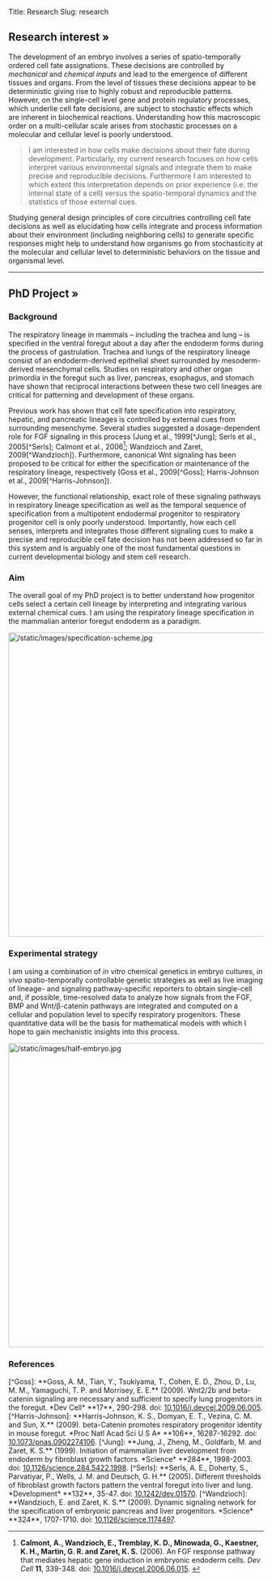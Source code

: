 Title: Research
Slug: research

## Research interest &raquo;
The development of an embryo involves a series of spatio-temporally ordered cell fate assignations. These decisions are controlled by *mechanical* and *chemical inputs* and lead to the emergence of different tissues and organs. From the level of tissues these decisions appear to be deterministic giving rise to highly robust and reproducible patterns. However, on the single-cell level gene and protein regulatory processes, which underlie cell fate decisions, are subject to stochastic effects which are inherent in biochemical reactions. Understanding how this macroscopic order on a multi-cellular scale arises from stochastic processes on a molecular and cellular level is poorly understood.

> I am interested in how cells make decisions about their fate during development. Particularly, my current research focuses on how cells interpret various environmental signals and integrate them to make precise and reproducible decisions. Furthermore I am interested to which extent this interpretation depends on prior experience (i.e. the internal state of a cell) versus the spatio-temporal dynamics and the statistics of those external cues.

Studying general design principles of core circuitries controlling cell fate decisions as well as elucidating how cells integrate and process information about their environment (including neighboring cells) to generate specific responses might help to understand how organisms go from stochasticity at the molecular and cellular level to deterministic behaviors on the tissue and organismal level.

***  

## PhD Project &raquo;
### Background
The respiratory lineage in mammals – including the trachea and lung – is specified in the ventral foregut about a day after the endoderm forms during the process of gastrulation. Trachea and lungs of the respiratory lineage consist of an endoderm-derived epithelial sheet surrounded by mesoderm-derived mesenchymal cells. Studies on respiratory and other organ primordia in the foregut such as liver, pancreas, esophagus, and stomach have shown that reciprocal interactions between these two cell lineages are critical for patterning and development of these organs.  

Previous work has shown that cell fate specification into respiratory, hepatic, and pancreatic lineages is controlled by external cues from surrounding mesenchyme. Several studies suggested a dosage-dependent role for FGF signaling in this process (Jung et al., 1999[^Jung]; Serls et al., 2005[^Serls]; Calmont et al., 2006[^Calmont]; Wandzioch and Zaret, 2009[^Wandzioch]). Furthermore, canonical Wnt signaling has been proposed to be critical for either the specification or maintenance of the respiratory lineage, respectively (Goss et al., 2009[^Goss]; Harris-Johnson et al., 2009[^Harris-Johnson]).  

However, the functional relationship, exact role of these signaling pathways in respiratory lineage specification as well as the temporal sequence of specification from a multipotent endodermal progenitor to respiratory progenitor cell is only poorly understood. Importantly, how each cell senses, interprets and integrates those different signaling cues to make a precise and reproducible cell fate decision has not been addressed so far in this system and is arguably one of the most fundamental questions in current developmental biology and stem cell research.

### Aim
The overall goal of my PhD project is to better understand how progenitor cells select a certain cell lineage by interpreting and integrating various external chemical cues. I am using the respiratory lineage specification in the mammalian anterior foregut endoderm as a paradigm.

<img alt="/static/images/specification-scheme.jpg" src="/static/images/specification-scheme.jpg" style="width: 600px; height: auto;">

### Experimental strategy
I am using a combination of *in vitro* chemical genetics in embryo cultures, *in vivo* spatio-temporally controllable genetic strategies as well as live imaging of lineage- and signaling pathway-specific reporters to obtain single-cell and, if possible, time-resolved data to analyze how signals from the FGF, BMP and Wnt/β-catenin pathways are integrated and computed on a cellular and population level to specify respiratory progenitors. These quantitative data will be the basis for mathematical models with which I hope to gain mechanistic insights into this process. 

<img alt="/static/images/half-embryo.jpg" src="/static/images/half-embryo.jpg" style="width: 600px; height: auto;">

### References
[^Calmont]: **Calmont, A., Wandzioch, E., Tremblay, K. D., Minowada, G., Kaestner, K. H., Martin, G. R. and Zaret, K. S.** (2006). An FGF response pathway that mediates hepatic gene induction in embryonic endoderm cells. *Dev Cell* **11**, 339-348. doi: <u>10.1016/j.devcel.2006.06.015</u>.
<a href="http://dx.doi.org/10.1016/j.devcel.2006.06.015"
    rel="stylesheet"
    title="Download&nbsp;Article"
    target="_blank">
  <i class="icon-download-alt"></i>
</a>  
[^Goss]: **Goss, A. M., Tian, Y., Tsukiyama, T., Cohen, E. D., Zhou, D., Lu, M. M., Yamaguchi, T. P. and Morrisey, E. E.** (2009). Wnt2/2b and beta-catenin signaling are necessary and sufficient to specify lung progenitors in the foregut. *Dev Cell* **17**, 290-298. doi: <u>10.1016/j.devcel.2009.06.005</u>.
<a href="http://dx.doi.org/10.1016/j.devcel.2009.06.005"
    rel="stylesheet"
    title="Download&nbsp;Article"
    target="_blank">
  <i class="icon-download-alt"></i>
</a>  
[^Harris-Johnson]: **Harris-Johnson, K. S., Domyan, E. T., Vezina, C. M. and Sun, X.** (2009). beta-Catenin promotes respiratory progenitor identity in mouse foregut. *Proc Natl Acad Sci U S A* **106**, 16287-16292. doi: <u>10.1073/pnas.0902274106</u>.
<a href="http://dx.doi.org/10.1073/pnas.0902274106"
    rel="stylesheet"
    title="Download&nbsp;Article"
    target="_blank">
  <i class="icon-download-alt"></i>
</a>  
[^Jung]: **Jung, J., Zheng, M., Goldfarb, M. and Zaret, K. S.** (1999). Initiation of mammalian liver development from endoderm by fibroblast growth factors. *Science* **284**, 1998-2003. doi: <u>10.1126/science.284.5422.1998</u>.
<a href="http://dx.doi.org/10.1126/science.284.5422.1998"
    rel="stylesheet"
    title="Download&nbsp;Article"
    target="_blank">
  <i class="icon-download-alt"></i>
</a>  
[^Serls]: **Serls, A. E., Doherty, S., Parvatiyar, P., Wells, J. M. and Deutsch, G. H.** (2005). Different thresholds of fibroblast growth factors pattern the ventral foregut into liver and lung. *Development* **132**, 35-47. doi: <u>10.1242/dev.01570</u>.
<a href="http://dx.doi.org/10.1242/dev.01570"
    rel="stylesheet"
    title="Download&nbsp;Article"
    target="_blank">
  <i class="icon-download-alt"></i>
</a>  
[^Wandzioch]: **Wandzioch, E. and Zaret, K. S.** (2009). Dynamic signaling network for the specification of embryonic pancreas and liver progenitors. *Science* **324**, 1707-1710. doi: <u>10.1126/science.1174497</u>.
<a href="http://dx.doi.org/10.1126/science.1174497"
    rel="stylesheet"
    title="Download&nbsp;Article"
    target="_blank">
  <i class="icon-download-alt"></i>
</a>  